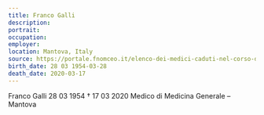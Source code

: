 ```yaml
---
title: Franco Galli
description: 
portrait: 
occupation: 
employer: 
location: Mantova, Italy
source: https://portale.fnomceo.it/elenco-dei-medici-caduti-nel-corso-dellepidemia-di-covid-19/
birth_date: 28 03 1954-03-28
death_date: 2020-03-17
---
```


Franco Galli 28 03 1954 † 17 03 2020
Medico di Medicina Generale  – Mantova